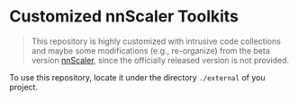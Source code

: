 # Customized nnScaler Toolkits

> This repository is highly customized with intrusive code collections and maybe some modifications (e.g., re-organize) from the beta version [nnScaler](https://github.com/microsoft/nnscaler/tree/osdi24ae), since the officially released version is not provided.

To use this repository, locate it under the directory `./external` of you project. 
